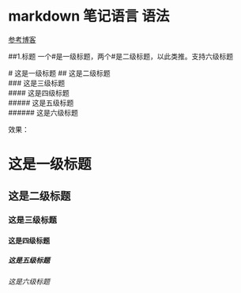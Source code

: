# markdown 笔记语言 语法
[参考博客](https://blog.kuangstudy.com/index.php/archives/542/)

##1.标题
  一个#是一级标题，两个#是二级标题，以此类推。支持六级标题
  
  \# 这是一级标题 
  \## 这是二级标题  
  \### 这是三级标题  
  \#### 这是四级标题  
  \##### 这是五级标题  
  \###### 这是六级标题  

  效果：
  # 这是一级标题
  ## 这是二级标题
  ### 这是三级标题
  #### 这是四级标题
  ##### 这是五级标题
  ###### 这是六级标题

